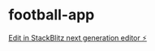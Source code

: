 # football-app

[Edit in StackBlitz next generation editor ⚡️](https://stackblitz.com/~/github.com/pragadeeshWD/football-app)